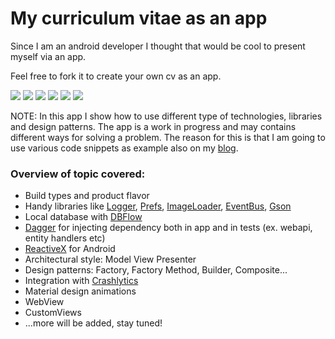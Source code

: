 # My curriculum vitae as an app
Since I am an android developer I thought that would be cool to present myself via an app.

Feel free to fork it to create your own cv as an app.

![](https://dl.dropboxusercontent.com/u/3491134/cv_app_screenshots_for_github/1.png)
![](https://dl.dropboxusercontent.com/u/3491134/cv_app_screenshots_for_github/2.png)
![](https://dl.dropboxusercontent.com/u/3491134/cv_app_screenshots_for_github/3.png)
![](https://dl.dropboxusercontent.com/u/3491134/cv_app_screenshots_for_github/4.png)
![](https://dl.dropboxusercontent.com/u/3491134/cv_app_screenshots_for_github/5.png)
![](https://dl.dropboxusercontent.com/u/3491134/cv_app_screenshots_for_github/6.png)

NOTE: In this app I show how to use different type of technologies, libraries and design patterns. The app is a work in progress and may contains different ways for solving a problem. The reason for this is that I am going to use various code snippets as example also on my [blog](antoniocappiello.com/blog). 

### Overview of topic covered:
* Build types and product flavor
* Handy libraries like [Logger](https://github.com/noveogroup/android-logger), [Prefs](https://github.com/Pixplicity/EasyPreferences), [ImageLoader](https://github.com/nostra13/Android-Universal-Image-Loader), [EventBus](https://github.com/greenrobot/EventBus), [Gson](https://github.com/google/gson)
* Local database with [DBFlow](https://github.com/Raizlabs/DBFlow)
* [Dagger](http://google.github.io/dagger/) for injecting dependency both in app and in tests (ex. webapi, entity handlers etc)
* [ReactiveX](https://github.com/ReactiveX/RxAndroid) for Android
* Architectural style: Model View Presenter
* Design patterns: Factory, Factory Method, Builder, Composite...
* Integration with [Crashlytics](https://try.crashlytics.com/)
* Material design animations
* WebView
* CustomViews
* ...more will be added, stay tuned!
